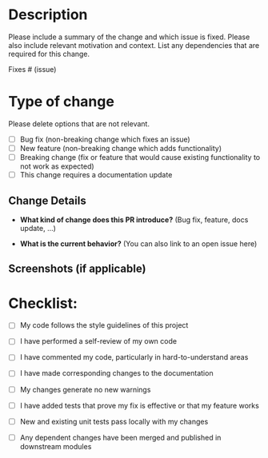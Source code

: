 # Description

Please include a summary of the change and which issue is fixed. Please also include relevant motivation and context. List any dependencies that are required for this change.

Fixes # (issue)

# Type of change

Please delete options that are not relevant.

- [ ] Bug fix (non-breaking change which fixes an issue)
- [ ] New feature (non-breaking change which adds functionality)
- [ ] Breaking change (fix or feature that would cause existing functionality to not work as expected)
- [ ] This change requires a documentation update

## Change Details

- **What kind of change does this PR introduce?** (Bug fix, feature, docs update, ...)

- **What is the current behavior?** (You can also link to an open issue here)

## Screenshots (if applicable)

# Checklist:

- [ ] My code follows the style guidelines of this project
- [ ] I have performed a self-review of my own code
- [ ] I have commented my code, particularly in hard-to-understand areas
- [ ] I have made corresponding changes to the documentation
- [ ] My changes generate no new warnings
- [ ] I have added tests that prove my fix is effective or that my feature works
- [ ] New and existing unit tests pass locally with my changes
- [ ] Any dependent changes have been merged and published in downstream modules

